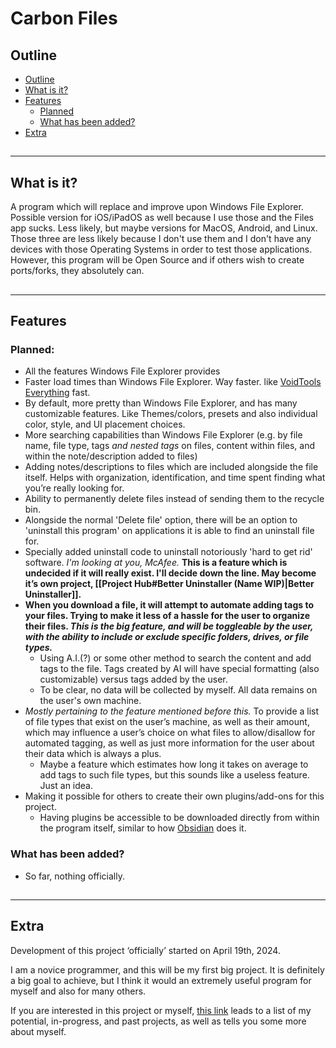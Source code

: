 # Carbon Files

## Outline

- [Outline](#Outline)
- [What is it?](#what-is-it?)
- [Features](#Features)
	- [Planned](#Features#planned)
	- [What has been added?](#Features#what-has-been-added?)
- [Extra](#Extra)

##
***

## What is it?

A program which will replace and improve upon Windows File Explorer. Possible version for iOS/iPadOS as well because I use those and the Files app sucks. Less likely, but maybe versions for MacOS, Android, and Linux. Those three are less likely because I don't use them and I don't have any devices with those Operating Systems in order to test those applications. However, this program will be Open Source and if others wish to create ports/forks, they absolutely can.

##
***

## Features

### Planned:
- All the features Windows File Explorer provides
- Faster load times than Windows File Explorer. Way faster. like [VoidTools Everything](https://www.voidtools.com/) fast.
- By default, more pretty than Windows File Explorer, and has many customizable features. Like Themes/colors, presets and also individual color, style, and UI placement choices.
- More searching capabilities than Windows File Explorer (e.g. by file name, file type, tags *and nested tags* on files, content within files, and within the note/description added to files)
- Adding notes/descriptions to files which are included alongside the file itself. Helps with organization, identification, and time spent finding what you’re really looking for.
- Ability to permanently delete files instead of sending them to the recycle bin.
- Alongside the normal 'Delete file' option, there will be an option to 'uninstall this program' on applications it is able to find an uninstall file for.
- Specially added uninstall code to uninstall notoriously 'hard to get rid' software. *I'm looking at you, McAfee.* **This is a feature which is undecided if it will really exist. I'll decide down the line. May become it’s own project, [[Project Hub#Better Uninstaller (Name WIP)|Better Uninstaller]].**
- **When you download a file, it will attempt to automate adding tags to your files. Trying to make it less of a hassle for the user to organize their files. *This is the big feature, and will be toggleable by the user, with the ability to include or exclude specific folders, drives, or file types.***
	- Using A.I.(?) or some other method to search the content and add tags to the file. Tags created by AI will have special formatting (also customizable) versus tags added by the user.
	- To be clear, no data will be collected by myself. All data remains on the user's own machine.
- *Mostly pertaining to the feature mentioned before this.* To provide a list of file types that exist on the user’s machine, as well as their amount, which may influence a user’s choice on what files to allow/disallow for automated tagging, as well as just more information for the user about their data which is always a plus.
	- Maybe a feature which estimates how long it takes on average to add tags to such file types, but this sounds like a useless feature. Just an idea.
- Making it possible for others to create their own plugins/add-ons for this project.
	- Having plugins be accessible to be downloaded directly from within the program itself, similar to how [Obsidian](https:www.obsidian.md) does it.

### What has been added?

- So far, nothing officially.

##
***

## Extra

Development of this project ‘officially’ started on April 19th, 2024.

I am a novice programmer, and this will be my first big project. It is definitely a big goal to achieve, but I think it would an extremely useful program for myself and also for many others.

If you are interested in this project or myself, [this link](https://share.note.sx/6eoub87y#wfAxfTvfvyOwSUxJo33J/Jojunh4U5dmOHsLA8jq+eM) leads to a list of my potential, in-progress, and past projects, as well as tells you some more about myself.
